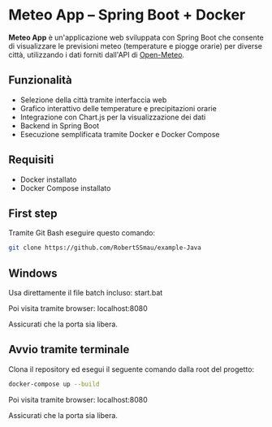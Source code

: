 # Meteo App – Spring Boot + Docker

**Meteo App** è un'applicazione web sviluppata con Spring Boot che consente di visualizzare le previsioni meteo (temperature e piogge orarie) per diverse città, utilizzando i dati forniti dall'API di [Open-Meteo](https://open-meteo.com/).

## Funzionalità

- Selezione della città tramite interfaccia web
- Grafico interattivo delle temperature e precipitazioni orarie
- Integrazione con Chart.js per la visualizzazione dei dati
- Backend in Spring Boot
- Esecuzione semplificata tramite Docker e Docker Compose

## Requisiti

- Docker installato
- Docker Compose installato

## First step

Tramite Git Bash eseguire questo comando:

```bash
git clone https://github.com/RobertSSmau/example-Java
```

## Windows

Usa direttamente il file batch incluso: start.bat

Poi visita tramite browser: localhost:8080

Assicurati che la porta sia libera.

## Avvio tramite terminale
Clona il repository ed esegui il seguente comando dalla root del progetto:

```bash
docker-compose up --build
```

Poi visita tramite browser: localhost:8080

Assicurati che la porta sia libera.
